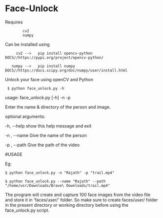 # Face-Unlock
Requires 
             
            cv2
            numpy
            
Can be installed using
          
         cv2 -->   pip install opencv-python  DOCS//https://pypi.org/project/opencv-python/  
         
       numpy -->   pip install numpy          DOCS//https://docs.scipy.org/doc/numpy/user/install.html


Unlock your face using openCV and Python 

     $ python face_unlock.py -h
usage: face_unlock.py [-h] -n  -p

Enter the name & directory of the person and image.

optional arguments:

  -h, --help    show this help message and exit
  
  -n , --name   Give the name of the person
 
 -p , --path   Give the path of the video

#USAGE

Eg: 
    
    $ python face_unlock.py -n "Rajath" -p "trail.mp4"
   
    $ python face_unlock.py --name "Rajath" --path "/home/usr/Downloads/Brave\ Downloads/trail.mp4"
   
The program will create and capture 100 face images from the video file and store it in 'faces/user/' folder. So make sure to create faces/user/ folder in the present directory or working directory before using the face_unlock.py script.



